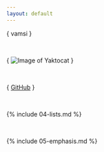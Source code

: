 ```yaml
---
layout: default
---
```


{ vamsi }

<br>

{ ![Image of Yaktocat](https://octodex.github.com/images/yaktocat.png)
 }

<br>

{ [GitHub](http://github.com)
 }

<br>

{% include 04-lists.md %}

<br>

{% include 05-emphasis.md %}